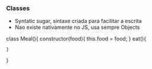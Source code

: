 ### Classes
- Syntatic sugar, sintaxe criada para facilitar a escrita
- Nao existe nativamente no JS, usa sempre Objects

class Meal(){
    constructor(food){
        this.food = food;
    }
    eat(){

    }
}